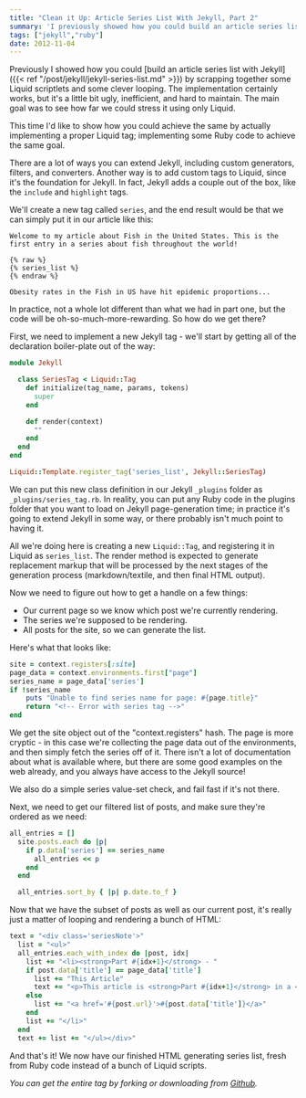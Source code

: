 ```yaml
---
title: "Clean it Up: Article Series List With Jekyll, Part 2"
summary: 'I previously showed how you could build an article series list with Jekyll using Liquid. This time I use a custom Liquid tag instead of a Liquid script-let.'
tags: ["jekyll","ruby"]
date: 2012-11-04
---
```


Previously I showed how you could [build an article series list with Jekyll]({{< ref "/post/jekyll/jekyll-series-list.md" >}}) by scrapping together some Liquid scriptlets and some clever looping. The implementation certainly works, but it's a little bit ugly, inefficient, and hard to maintain. The main goal was to see how far we could stress it using only Liquid.

This time I'd like to show how you could achieve the same by actually implementing a proper Liquid tag; implementing some Ruby code to achieve the same goal.

There are a lot of ways you can extend Jekyll, including custom generators, filters, and converters. Another way is to add custom tags to Liquid, since it's the foundation for Jekyll. In fact, Jekyll adds a couple out of the box, like the `include` and `highlight` tags.

We'll create a new tag called `series`, and the end result would be that we can simply put it in our article like this:

```
Welcome to my article about Fish in the United States. This is the first entry in a series about fish throughout the world!

{% raw %}
{% series_list %}
{% endraw %}

Obesity rates in the Fish in US have hit epidemic proportions...
```

In practice, not a whole lot different than what we had in part one, but the code will be oh-so-much-more-rewarding. So how do we get there?

First, we need to implement a new Jekyll tag - we'll start by getting all of the declaration boiler-plate out of the way:

```ruby
module Jekyll

  class SeriesTag < Liquid::Tag
    def initialize(tag_name, params, tokens)
      super
    end

    def render(context)
      ""
    end
  end
end

Liquid::Template.register_tag('series_list', Jekyll::SeriesTag)
```

We can put this new class definition in our Jekyll `_plugins` folder as `_plugins/series_tag.rb`. In reality, you can put any Ruby code in the plugins folder that you want to load on Jekyll page-generation time; in practice it's going to extend Jekyll in some way, or there probably isn't much point to having it.

All we're doing here is creating a new `Liquid::Tag`, and registering it in Liquid as `series_list`. The render method is expected to generate replacement markup that will be processed by the next stages of the generation process (markdown/textile, and then final HTML output).

Now we need to figure out how to get a handle on a few things:

* Our current page so we know which post we're currently rendering.
* The series we're supposed to be rendering.
* All posts for the site, so we can generate the list.

Here's what that looks like:

```ruby
site = context.registers[:site]
page_data = context.environments.first["page"]
series_name = page_data['series']
if !series_name
	puts "Unable to find series name for page: #{page.title}"
    return "<!-- Error with series tag -->"
end
```

We get the site object out of the "context.registers" hash. The page is more cryptic - in this case we're collecting the page data out of the environments, and then simply fetch the series off of it. There isn't a lot of documentation about what is available where, but there are some good examples on the web already, and you always have access to the Jekyll source!

We also do a simple series value-set check, and fail fast if it's not there.

Next, we need to get our filtered list of posts, and make sure they're ordered as we need:

```ruby
all_entries = []
  site.posts.each do |p|
    if p.data['series'] == series_name
      all_entries << p
    end
  end

  all_entries.sort_by { |p| p.date.to_f }

```

Now that we have the subset of posts as well as our current post, it's really just a matter of looping and rendering a bunch of HTML:

```ruby
text = "<div class='seriesNote'>"
  list = "<ul>"
  all_entries.each_with_index do |post, idx|
    list += "<li><strong>Part #{idx+1}</strong> - "
    if post.data['title'] == page_data['title']
      list += "This Article"
      text += "<p>This article is <strong>Part #{idx+1}</strong> in a <strong>#{all_entries.size}-Part</strong> Series.</p>"
    else
      list += "<a href='#{post.url}'>#{post.data['title']}</a>"
    end
    list += "</li>"
  end
  text += list += "</ul></div>"
```

And that's it! We now have our finished HTML generating series list, fresh from Ruby code instead of a bunch of Liquid scripts.

*You can get the entire tag by forking or downloading from [Github](http://www.github.com/realjenius/site-samples/blob/master/2012-11-04-jekyll-series-list-2/series_tag.rb).*
